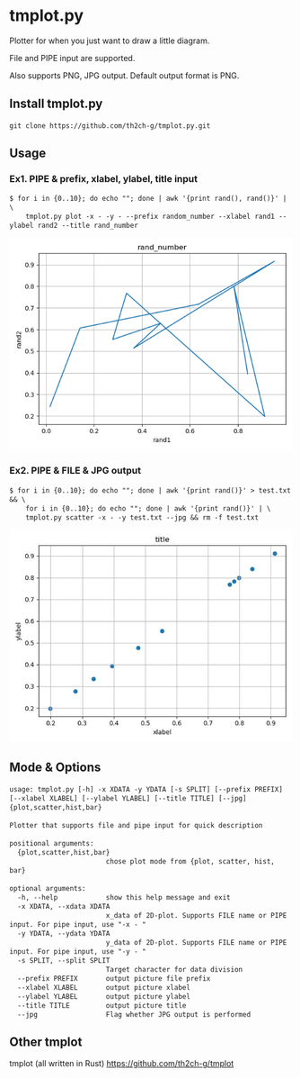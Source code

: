 # tmplot.py

Plotter for when you just want to draw a little diagram.

File and PIPE input are supported.

Also supports PNG, JPG output. Default output format is PNG.


## Install tmplot.py
~~~
git clone https://github.com/th2ch-g/tmplot.py.git 
~~~

## Usage

### Ex1. PIPE & prefix, xlabel, ylabel, title input
~~~
$ for i in {0..10}; do echo ""; done | awk '{print rand(), rand()}' | \
    tmplot.py plot -x - -y - --prefix random_number --xlabel rand1 --ylabel rand2 --title rand_number
~~~

![example1](img/random_number.png)

### Ex2. PIPE & FILE & JPG output
~~~
$ for i in {0..10}; do echo ""; done | awk '{print rand()}' > test.txt && \
    for i in {0..10}; do echo ""; done | awk '{print rand()}' | \
    tmplot.py scatter -x - -y test.txt --jpg && rm -f test.txt
~~~

![example2](img/out.jpg)


## Mode & Options
~~~
usage: tmplot.py [-h] -x XDATA -y YDATA [-s SPLIT] [--prefix PREFIX] [--xlabel XLABEL] [--ylabel YLABEL] [--title TITLE] [--jpg] {plot,scatter,hist,bar}

Plotter that supports file and pipe input for quick description

positional arguments:
  {plot,scatter,hist,bar}
                        chose plot mode from {plot, scatter, hist, bar}

optional arguments:
  -h, --help            show this help message and exit
  -x XDATA, --xdata XDATA
                        x_data of 2D-plot. Supports FILE name or PIPE input. For pipe input, use "-x - "
  -y YDATA, --ydata YDATA
                        y_data of 2D-plot. Supports FILE name or PIPE input. For pipe input, use "-y - "
  -s SPLIT, --split SPLIT
                        Target character for data division
  --prefix PREFIX       output picture file prefix
  --xlabel XLABEL       output picture xlabel
  --ylabel YLABEL       output picture ylabel
  --title TITLE         output picture title
  --jpg                 Flag whether JPG output is performed
~~~


## Other tmplot
tmplot (all written in Rust) https://github.com/th2ch-g/tmplot



